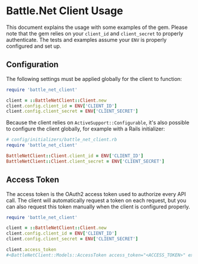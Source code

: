 # Battle.Net Client Usage

This document explains the usage with some examples of the gem.
Please note that the gem relies on your `client_id` and `client_secret` to properly authenticate.
The tests and examples assume your `ENV` is properly configured and set up.

## Configuration

The following settings must be applied globally for the client to function:

```ruby
require 'battle_net_client'

client = ::BattleNetClient::Client.new
client.config.client_id = ENV['CLIENT_ID']
client.config.client_secret = ENV['CLIENT_SECRET']
```

Because the client relies on `ActiveSupport::Configurable`,
it's also possible to configure the client globally,
for example with a Rails initializer:

```ruby
# config/initializers/battle_net_client.rb
require 'battle_net_client'

BattleNetClient::Client.client_id = ENV['CLIENT_ID']
BattleNetClient::Client.client_secret = ENV['CLIENT_SECRET']
```

## Access Token

The access token is the OAuth2 access token used to authorize every API call.
The client will automatically request a token on each request, but you can also 
request this token manually when the client is configured properly.

```ruby
require 'battle_net_client'

client = ::BattleNetClient::Client.new
client.config.client_id = ENV['CLIENT_ID']
client.config.client_secret = ENV['CLIENT_SECRET']

client.access_token
#<BattleNetClient::Models::AccessToken access_token="<ACCESS_TOKEN>" expires_in=86399 scope="openid" sub="<CLIENT_ID>" token_type="bearer">
```
